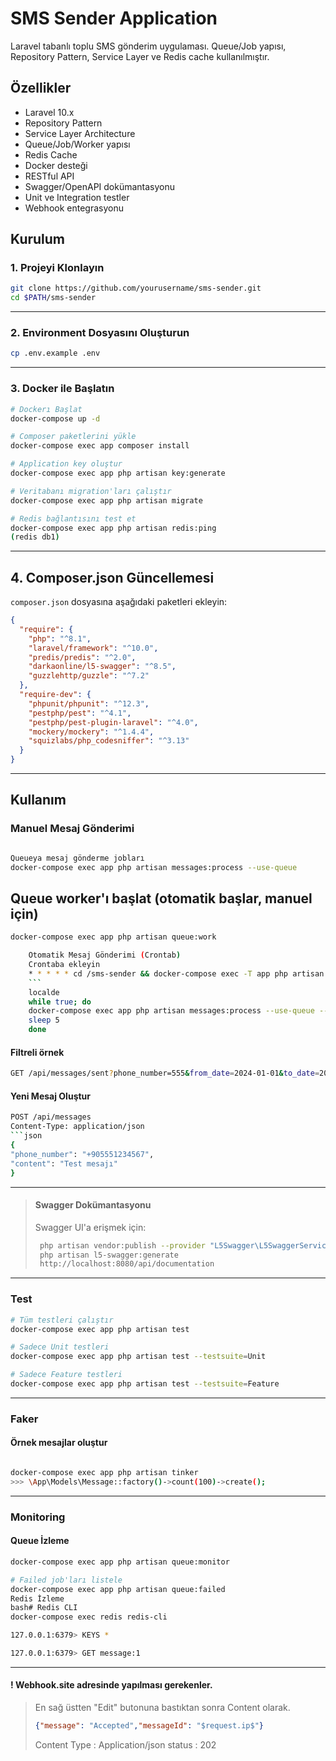 # SMS Sender Application

Laravel tabanlı toplu SMS gönderim uygulaması. Queue/Job yapısı, Repository Pattern, Service Layer ve Redis cache kullanılmıştır.

## Özellikler

-  Laravel 10.x
-  Repository Pattern
-  Service Layer Architecture
-  Queue/Job/Worker yapısı
-  Redis Cache
-  Docker desteği
-  RESTful API
-  Swagger/OpenAPI dokümantasyonu
-  Unit ve Integration testler
-  Webhook entegrasyonu

## Kurulum

### 1. Projeyi Klonlayın
```bash
git clone https://github.com/yourusername/sms-sender.git
cd $PATH/sms-sender
```
----
### 2. Environment Dosyasını Oluşturun
```bash
cp .env.example .env
```
----
### 3. Docker ile Başlatın
```bash
# Dockerı Başlat
docker-compose up -d

# Composer paketlerini yükle
docker-compose exec app composer install

# Application key oluştur
docker-compose exec app php artisan key:generate

# Veritabanı migration'ları çalıştır
docker-compose exec app php artisan migrate

# Redis bağlantısını test et
docker-compose exec app php artisan redis:ping
(redis db1)
```
----------
## 4. Composer.json Güncellemesi

`composer.json` dosyasına aşağıdaki paketleri ekleyin:
```json
{
  "require": {
    "php": "^8.1",
    "laravel/framework": "^10.0",
    "predis/predis": "^2.0",
    "darkaonline/l5-swagger": "^8.5",
    "guzzlehttp/guzzle": "^7.2"
  },
  "require-dev": {
    "phpunit/phpunit": "^12.3",
    "pestphp/pest": "^4.1",
    "pestphp/pest-plugin-laravel": "^4.0",
    "mockery/mockery": "^1.4.4",
    "squizlabs/php_codesniffer": "^3.13"
  }
}
```
---------
## Kullanım
### Manuel Mesaj Gönderimi
```bash

Queueya mesaj gönderme jobları
docker-compose exec app php artisan messages:process --use-queue
```

## Queue worker'ı başlat (otomatik başlar, manuel için)
```bash
docker-compose exec app php artisan queue:work

    Otomatik Mesaj Gönderimi (Crontab)
    Crontaba ekleyin
    * * * * * cd /sms-sender && docker-compose exec -T app php artisan messages:process --use-queue >> /dev/null 2>&1
    ``` 
    localde
    while true; do
    docker-compose exec app php artisan messages:process --use-queue --limit=2
    sleep 5
    done
```
#### Filtreli örnek

```bash
GET /api/messages/sent?phone_number=555&from_date=2024-01-01&to_date=2024-12-31&per_page=20
```
#### Yeni Mesaj Oluştur
```bash
POST /api/messages
Content-Type: application/json
```json
{
"phone_number": "+905551234567",
"content": "Test mesajı"
}
```
-------
>  #### Swagger Dokümantasyonu
>Swagger UI'a erişmek için:
> ```bash
>  php artisan vendor:publish --provider "L5Swagger\L5SwaggerServiceProvider"
>  php artisan l5-swagger:generate
>  http://localhost:8080/api/documentation
> ```
-------
### Test
```bash
# Tüm testleri çalıştır
docker-compose exec app php artisan test

# Sadece Unit testleri
docker-compose exec app php artisan test --testsuite=Unit

# Sadece Feature testleri
docker-compose exec app php artisan test --testsuite=Feature
```
------
### Faker
#### Örnek mesajlar oluştur
```bash

docker-compose exec app php artisan tinker
>>> \App\Models\Message::factory()->count(100)->create();
```
--------
### Monitoring
#### Queue İzleme
```bash Queue durumunu kontrol et
docker-compose exec app php artisan queue:monitor

# Failed job'ları listele
docker-compose exec app php artisan queue:failed
Redis İzleme
bash# Redis CLI
docker-compose exec redis redis-cli

127.0.0.1:6379> KEYS *

127.0.0.1:6379> GET message:1

```

-----------------
 #### ! Webhook.site adresinde yapılması gerekenler.
>  En sağ üstten "Edit" butonuna bastıktan sonra
> Content olarak.
> ```json
> {"message": "Accepted","messageId": "$request.ip$"}
> ```
> Content Type : Application/json
> status : 202 

